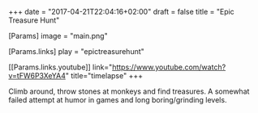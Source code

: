 +++
date = "2017-04-21T22:04:16+02:00"
draft = false
title = "Epic Treasure Hunt"

[Params]
image = "main.png"

[Params.links]
play = "epictreasurehunt"

[[Params.links.youtube]]
link="https://www.youtube.com/watch?v=tFW6P3XeYA4"
title="timelapse"
+++

Climb around, throw stones at monkeys and find treasures. A somewhat failed attempt at humor in games and long boring/grinding levels.
